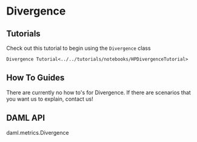 # Divergence

## Tutorials

Check out this tutorial to begin using the `Divergence` class

`Divergence Tutorial<../../tutorials/notebooks/HPDivergenceTutorial>`

## How To Guides

There are currently no how to's for Divergence. If there are scenarios
that you want us to explain, contact us!

## DAML API

<div class="autoclass" members="" inherited-members="">

daml.metrics.Divergence

</div>
